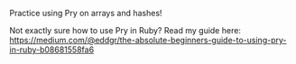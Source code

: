 Practice using Pry on arrays and hashes!

Not exactly sure how to use Pry in Ruby? Read my guide here: https://medium.com/@eddgr/the-absolute-beginners-guide-to-using-pry-in-ruby-b08681558fa6
